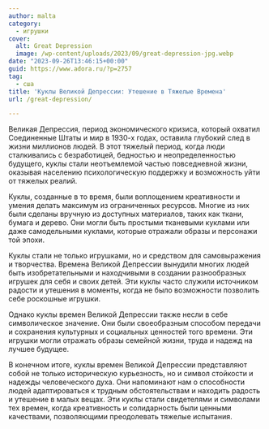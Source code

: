 ```yaml
---
author: malta
category:
  - игрушки
cover:
  alt: Great Depression
  image: /wp-content/uploads/2023/09/great-depression-jpg.webp
date: "2023-09-26T13:46:15+00:00"
guid: https://www.adora.ru/?p=2757
tag:
  - сша
title: 'Куклы Великой Депрессии: Утешение в Тяжелые Времена'
url: /great-depression/

---
```

Великая Депрессия, период экономического кризиса, который охватил Соединенные Штаты и мир в 1930-х годах, оставила глубокий след в жизни миллионов людей. В этот тяжелый период, когда люди сталкивались с безработицей, бедностью и неопределенностью будущего, куклы стали неотъемлемой частью повседневной жизни, оказывая населению психологическую поддержку и возможность уйти от тяжелых реалий.

Куклы, созданные в то время, были воплощением креативности и умения делать максимум из ограниченных ресурсов. Многие из них были сделаны вручную из доступных материалов, таких как ткани, бумага и дерево. Они могли быть простыми тканевыми куклами или даже самодельными куклами, которые отражали образы и персонажи той эпохи.

Куклы стали не только игрушками, но и средством для самовыражения и творчества. Времена Великой Депрессии вынудили многих людей быть изобретательными и находчивыми в создании разнообразных игрушек для себя и своих детей. Эти куклы часто служили источником радости и утешения в моменты, когда не было возможности позволить себе роскошные игрушки.

Однако куклы времен Великой Депрессии также несли в себе символическое значение. Они были своеобразным способом передачи и сохранения культурных и социальных ценностей того времени. Эти игрушки могли отражать образы семейной жизни, труда и надежд на лучшее будущее.

В конечном итоге, куклы времен Великой Депрессии представляют собой не только историческую курьезность, но и символ стойкости и надежды человеческого духа. Они напоминают нам о способности людей адаптироваться к трудным обстоятельствам и находить радость и утешение в малых вещах. Эти куклы стали свидетелями и символами тех времен, когда креативность и солидарность были ценными качествами, позволяющими преодолевать тяжелые испытания.
